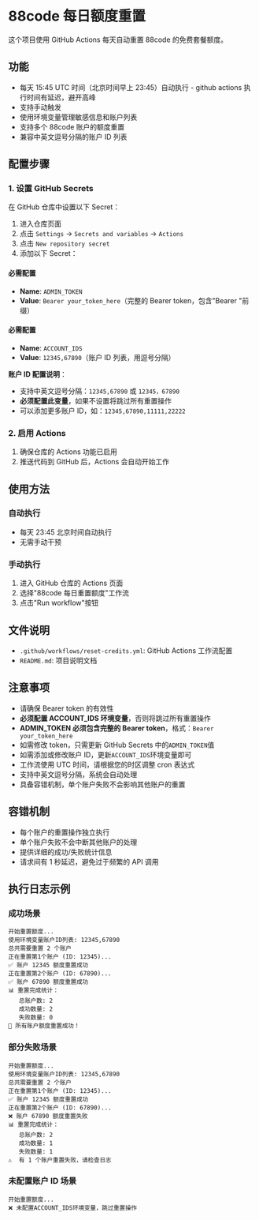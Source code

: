 # 88code 每日额度重置

这个项目使用 GitHub Actions 每天自动重置 88code 的免费套餐额度。

## 功能

-   每天 15:45 UTC 时间（北京时间早上 23:45）自动执行 - github actions 执行时间有延迟，避开高峰
-   支持手动触发
-   使用环境变量管理敏感信息和账户列表
-   支持多个 88code 账户的额度重置
-   兼容中英文逗号分隔的账户 ID 列表

## 配置步骤

### 1. 设置 GitHub Secrets

在 GitHub 仓库中设置以下 Secret：

1. 进入仓库页面
2. 点击 `Settings` -> `Secrets and variables` -> `Actions`
3. 点击 `New repository secret`
4. 添加以下 Secret：

#### 必需配置

-   **Name**: `ADMIN_TOKEN`
-   **Value**: `Bearer your_token_here`（完整的 Bearer token，包含"Bearer "前缀）

#### 必需配置

-   **Name**: `ACCOUNT_IDS`
-   **Value**: `12345,67890`（账户 ID 列表，用逗号分隔）

**账户 ID 配置说明**：

-   支持中英文逗号分隔：`12345,67890` 或 `12345，67890`
-   **必须配置此变量**，如果不设置将跳过所有重置操作
-   可以添加更多账户 ID，如：`12345,67890,11111,22222`

### 2. 启用 Actions

1. 确保仓库的 Actions 功能已启用
2. 推送代码到 GitHub 后，Actions 会自动开始工作

## 使用方法

### 自动执行

-   每天 23:45 北京时间自动执行
-   无需手动干预

### 手动执行

1. 进入 GitHub 仓库的 Actions 页面
2. 选择"88code 每日重置额度"工作流
3. 点击"Run workflow"按钮

## 文件说明

-   `.github/workflows/reset-credits.yml`: GitHub Actions 工作流配置
-   `README.md`: 项目说明文档

## 注意事项

-   请确保 Bearer token 的有效性
-   **必须配置 ACCOUNT_IDS 环境变量**，否则将跳过所有重置操作
-   **ADMIN_TOKEN 必须包含完整的 Bearer token**，格式：`Bearer your_token_here`
-   如需修改 token，只需更新 GitHub Secrets 中的`ADMIN_TOKEN`值
-   如需添加或修改账户 ID，更新`ACCOUNT_IDS`环境变量即可
-   工作流使用 UTC 时间，请根据您的时区调整 cron 表达式
-   支持中英文逗号分隔，系统会自动处理
-   具备容错机制，单个账户失败不会影响其他账户的重置

## 容错机制

-   每个账户的重置操作独立执行
-   单个账户失败不会中断其他账户的处理
-   提供详细的成功/失败统计信息
-   请求间有 1 秒延迟，避免过于频繁的 API 调用

## 执行日志示例

### 成功场景

```
开始重置额度...
使用环境变量账户ID列表: 12345,67890
总共需要重置 2 个账户
正在重置第1个账户 (ID: 12345)...
✅ 账户 12345 额度重置成功
正在重置第2个账户 (ID: 67890)...
✅ 账户 67890 额度重置成功
📊 重置完成统计：
   总账户数: 2
   成功数量: 2
   失败数量: 0
🎉 所有账户额度重置成功！
```

### 部分失败场景

```
开始重置额度...
使用环境变量账户ID列表: 12345,67890
总共需要重置 2 个账户
正在重置第1个账户 (ID: 12345)...
✅ 账户 12345 额度重置成功
正在重置第2个账户 (ID: 67890)...
❌ 账户 67890 额度重置失败
📊 重置完成统计：
   总账户数: 2
   成功数量: 1
   失败数量: 1
⚠️  有 1 个账户重置失败，请检查日志
```

### 未配置账户 ID 场景

```
开始重置额度...
❌ 未配置ACCOUNT_IDS环境变量，跳过重置操作
```
